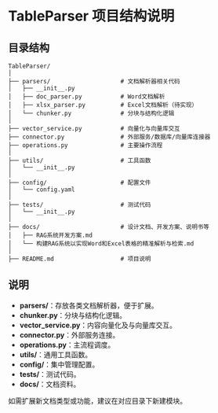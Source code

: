 # TableParser 项目结构说明

## 目录结构

```
TableParser/
│
├── parsers/                    # 文档解析器相关代码
│   ├── __init__.py
│   ├── doc_parser.py           # Word文档解析
│   ├── xlsx_parser.py          # Excel文档解析（待实现）
│   └── chunker.py              # 分块与结构化逻辑
│
├── vector_service.py           # 向量化与向量库交互
├── connector.py                # 外部服务/数据库/向量库连接器
├── operations.py               # 主要操作流程
│
├── utils/                      # 工具函数
│   └── __init__.py
│
├── config/                     # 配置文件
│   └── config.yaml
│
├── tests/                      # 测试代码
│   └── __init__.py
│
├── docs/                       # 设计文档、开发方案、说明书等
│   ├── RAG系统开发方案.md
│   └── 构建RAG系统以实现Word和Excel表格的精准解析与检索.md
│
├── README.md                   # 项目说明
```

## 说明
- **parsers/**：存放各类文档解析器，便于扩展。
- **chunker.py**：分块与结构化逻辑。
- **vector_service.py**：内容向量化及与向量库交互。
- **connector.py**：外部服务连接。
- **operations.py**：主流程调度。
- **utils/**：通用工具函数。
- **config/**：集中管理配置。
- **tests/**：测试代码。
- **docs/**：文档资料。

如需扩展新文档类型或功能，建议在对应目录下新建模块。 